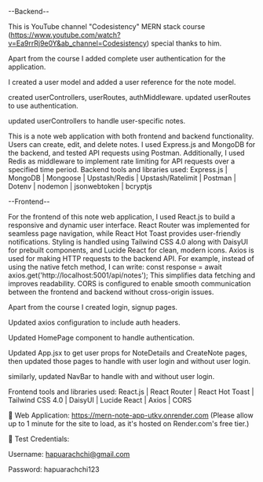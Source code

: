 --Backend-- 

This is YouTube channel "Codesistency" MERN stack course (https://www.youtube.com/watch?v=Ea9rrRj9e0Y&ab_channel=Codesistency) special thanks to him. 

Apart from the course I added complete user authentication for the application. 

I created a user model and added a user reference for the note model. 

created userControllers, userRoutes, authMiddleware. updated userRoutes to use authentication. 

updated userControllers to handle user-specific notes.

This is a note web application with both frontend and backend functionality. Users can create, edit, and delete notes. I used Express.js and MongoDB for the backend, and tested API requests using Postman. Additionally, I used Redis as middleware to implement rate limiting for API requests over a specified time period. Backend tools and libraries used: Express.js | MongoDB | Mongoose | Upstash/Redis | Upstash/Ratelimit | Postman | Dotenv | nodemon | jsonwebtoken | bcryptjs

--Frontend--

For the frontend of this note web application, I used React.js to build a responsive and dynamic user interface. React Router was implemented for seamless page navigation, while React Hot Toast provides user-friendly notifications. Styling is handled using Tailwind CSS 4.0 along with DaisyUI for prebuilt components, and Lucide React for clean, modern icons. Axios is used for making HTTP requests to the backend API. For example, instead of using the native fetch method, I can write: const response = await axios.get('http://localhost:5001/api/notes'); This simplifies data fetching and improves readability. CORS is configured to enable smooth communication between the frontend and backend without cross-origin issues.

Apart from the course I created login, signup pages. 

Updated axios configuration to include auth headers. 

Updated HomePage component to handle authentication. 

Updated App.jsx to get user props for NoteDetails and CreateNote pages, then updated those pages to handle with user login and without user login. 

similarly, updated NavBar to handle with and without user login.

Frontend tools and libraries used: React.js | React Router | React Hot Toast | Tailwind CSS 4.0 | DaisyUI | Lucide React | Axios | CORS

🔗 Web Application: https://mern-note-app-utkv.onrender.com (Please allow up to 1 minute for the site to load, as it's hosted on Render.com's free tier.)

🧪 Test Credentials:

Username: hapuarachchi@gmail.com

Password: hapuarachchi123
